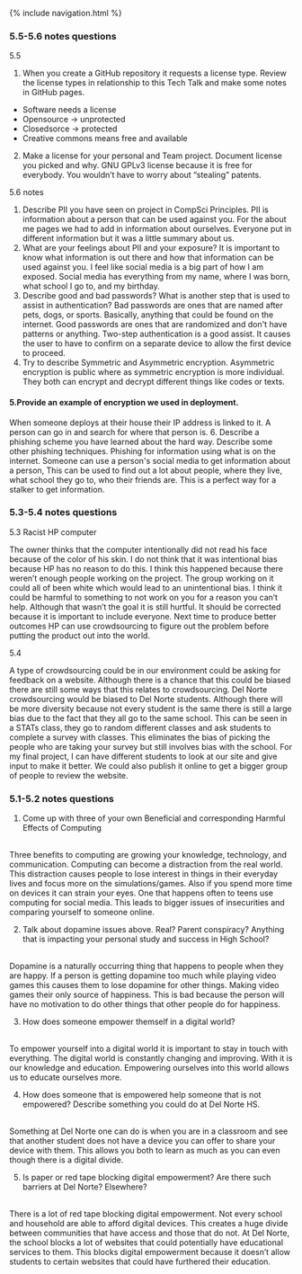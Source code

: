 {% include navigation.html %}
### 5.5-5.6 notes questions
 5.5
1. When you create a GitHub repository it requests a license type. Review the license types in relationship to this Tech Talk and make some notes in GitHub pages.
- Software needs a license
- Opensource -> unprotected 
- Closedsorce -> protected
- Creative commons means free and available
2. Make a license for your personal and Team project. Document license you picked and why.
GNU GPLv3 license because it is free for everybody. You wouldn’t have to worry about “stealing” patents. 

5.6 notes

1. Describe PII you have seen on project in CompSci Principles.
PII is information about a person that can be used against you. For the about me pages we had to add in information about ourselves. Everyone put in different information but it was a little summary about us.
2. What are your feelings about PII and your exposure?
It is important to know what information is out there and how that information can be used against you. I feel like social media is a big part of how I am exposed. Social media has everything from my name, where I was born, what school I go to, and my birthday. 
3. Describe good and bad passwords? What is another step that is used to assist in authentication?
Bad passwords are ones that are named after pets, dogs, or sports. Basically, anything that could be found on the internet. Good passwords are ones that are randomized and don't have patterns or anything. Two-step authentication is a good assist. It causes the user to have to confirm on a separate device to allow the first device to proceed. 
4. Try to describe Symmetric and Asymmetric encryption.
Asymmetric encryption is public where as symmetric encryption is more individual. They both can encrypt and decrypt different things like codes or texts. 
#### 5.Provide an example of encryption we used in deployment.
When someone deploys at their house their IP address is linked to it. A person can go in and search for where that person is. 
6. Describe a phishing scheme you have learned about the hard way. Describe some other phishing techniques.
Phishing for information using what is on the internet. Someone can use a person's social media to get information about a person, This can be used to find out a lot about people, where they live, what school they go to, who their friends are. This is a perfect way for a stalker to get information. 



### 5.3-5.4 notes questions
5.3 Racist HP computer

The owner thinks that the computer intentionally did not read his face because of the color of his skin. I do not think that it was intentional bias because HP has no reason to do this. I think this happened because there weren’t enough people working on the project. The group working on it could all of been white which would lead to an unintentional bias. I think it could be harmful to something to not work on you for a reason you can’t help. Although that wasn’t the goal it is still hurtful. It should be corrected because it is important to include everyone. Next time to produce better outcomes HP can use crowdsourcing to figure out the problem before putting the product out into the world. 

5.4

A type of crowdsourcing could be in our environment could be asking for feedback on a website. Although there is a chance that this could be biased there are still some ways that this relates to crowdsourcing. Del Norte crowdsourcing would be biased to Del Norte students. Although there will be more diversity because not every student is the same there is still a large bias due to the fact that they all go to the same school. This can be seen in a STATs class, they go to random different classes and ask students to complete a survey with classes. This eliminates the bias of picking the people who are taking your survey but still involves bias with the school. For my final project, I can have different students to look at our site and give input to make it better. We could also publish it online to get a bigger group of people to review the website. 

### 5.1-5.2 notes questions
1. Come up with three of your own Beneficial and corresponding Harmful Effects of Computing
<br>
Three benefits to computing are growing your knowledge, technology, and communication. Computing can become a distraction from the real world. This distraction causes people to lose interest in things in their everyday lives and focus more on the simulations/games. Also if you spend more time on devices it can strain your eyes. One that happens often to teens use computing for social media. This leads to bigger issues of insecurities and comparing yourself to someone online. 

2. Talk about dopamine issues above. Real? Parent conspiracy? Anything that is impacting your personal study and success in High School?
<br>
Dopamine is a naturally occurring thing that happens to people when they are happy. If a person is getting dopamine too much while playing video games this causes them to lose dopamine for other things. Making video games their only source of happiness. This is bad because the person will have no motivation to do other things that other people do for happiness. 

3. How does someone empower themself in a digital world?
<br>
To empower yourself into a digital world it is important to stay in touch with everything. The digital world is constantly changing and improving. With it is our knowledge and education. Empowering ourselves into this world allows us to educate ourselves more. 

4. How does someone that is empowered help someone that is not empowered? Describe something you could do at Del Norte HS.
<br>
Something at Del Norte one can do is when you are in a classroom and see that another student does not have a device you can offer to share your device with them. This allows you both to learn as much as you can even though there is a digital divide. 

5. Is paper or red tape blocking digital empowerment? Are there such barriers at Del Norte? Elsewhere?
<br>
There is a lot of red tape blocking digital empowerment. Not every school and household are able to afford digital devices. This creates a huge divide between communities that have access and those that do not. At Del Norte, the school blocks a lot of websites that could potentially have educational services to them. This blocks digital empowerment because it doesn’t allow students to certain websites that could have furthered their education. 

